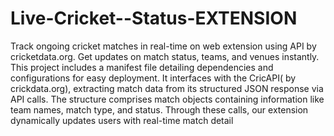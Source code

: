 # Live-Cricket--Status-EXTENSION
Track ongoing cricket matches in real-time on web extension using API by cricketdata.org. Get updates on match status, teams, and venues instantly. 
This project includes a manifest file detailing dependencies and configurations for easy deployment. 
It interfaces with the CricAPI( by crickdata.org), extracting match data from its structured JSON response via API calls. The structure comprises match objects containing  information like team names, match type, and status. Through these calls, our extension dynamically updates users with real-time match detail
